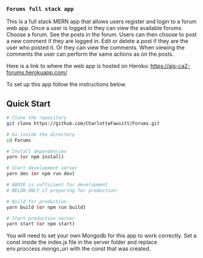 ### `Forums full stack app`

This is a full stack MERN app that allows users register and login to a forum web app. Once a user is logged in they can view the available forums. Choose a forum. See the posts in the forum. Users can then choose to post a new comment if they are logged in. Edit or delete a post if they are the user who posted it. Or they can view the comments. When viewing the comments the user can perform the same actions as on the posts.

Here is a link to where the web app is hosted on Heroku: https://ajs-ca2-forums.herokuapp.com/

To set up this app follow the instructions below.

## Quick Start

```bash
# Clone the repository
git clone https://github.com/CharlotteFawsitt/Forums.git

# Go inside the directory
cd Forums

# Install dependencies
yarn (or npm install)

# Start development server
yarn dev (or npm run dev)

# ABOVE is sufficient for development
# BELOW ONLY if preparing for production:

# Build for production
yarn build (or npm run build)

# Start production server
yarn start (or npm start)
```
You will need to set your own Mongodb for this app to work correctly. Set a const inside the index.js file in the server folder and replace env.proccess.mongo_uri with the const that was created. 
